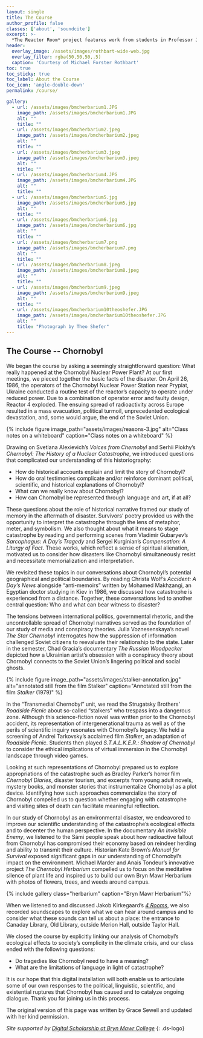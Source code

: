 ```yaml
---
layout: single
title: The Course
author_profile: false
classes: ['about', 'soundcite']
excerpt: >-
  *The Reactor Room* project features work from students in Professor José Vergara’s course RUSSB220 Chornobyl taught at Bryn Mawr College (Fall 2023) and RUSS043 Chernobyl: Nuclear Narratives and the Environment at Swarthmore College (Spring 2020). 
header:
  overlay_image: /assets/images/rothbart-wide-web.jpg
  overlay_filter: rgba(50,50,50,.5)
  caption: 'Courtesy of Michael Forster Rothbart'
toc: true
toc_sticky: true
toc_label: About the Course
toc_icon: 'angle-double-down'
permalink: /course/

gallery:
  - url: /assets/images/bmcherbarium1.JPG
    image_path: /assets/images/bmcherbarium1.JPG
    alt: ""
    title: ""
  - url: /assets/images/bmcherbarium2.jpeg
    image_path: /assets/images/bmcherbarium2.jpeg
    alt: ""
    title: ""
  - url: /assets/images/bmcherbarium3.jpeg
    image_path: /assets/images/bmcherbarium3.jpeg
    alt: ""
    title: ""
  - url: /assets/images/bmcherbarium4.JPG
    image_path: /assets/images/bmcherbarium4.JPG
    alt: ""
    title: ""
  - url: /assets/images/bmcherbarium5.jpg
    image_path: /assets/images/bmcherbarium5.jpg
    alt: ""
    title: ""
  - url: /assets/images/bmcherbarium6.jpg
    image_path: /assets/images/bmcherbarium6.jpg
    alt: ""
    title: ""
  - url: /assets/images/bmcherbarium7.png
    image_path: /assets/images/bmcherbarium7.png
    alt: ""
    title: ""
  - url: /assets/images/bmcherbarium8.jpeg
    image_path: /assets/images/bmcherbarium8.jpeg
    alt: ""
    title: ""
  - url: /assets/images/bmcherbarium9.jpeg
    image_path: /assets/images/bmcherbarium9.jpeg
    alt: ""
    title: ""
  - url: /assets/images/bmcherbarium10theoshefer.JPG
    image_path: /assets/images/bmcherbarium10theoshefer.JPG
    alt: ""
    title: "Photograph by Theo Shefer"
---
```


## The Course -- Chornobyl

We began the course by asking a seemingly straightforward question: What really happened at the Chornobyl Nuclear Power Plant? At our first meetings, we pieced together the basic facts of the disaster. On April 26, 1986, the operators of the Chornobyl Nuclear Power Station near Prypiat, Ukraine conducted a routine test of the reactor’s capacity to operate under reduced power. Due to a combination of operator error and faulty design, Reactor 4 exploded. The ensuing spread of radioactivity across Europe resulted in a mass evacuation, political turmoil, unprecedented ecological devastation, and, some would argue, the end of the Soviet Union.

{% include figure image_path="assets/images/reasons-3.jpg" alt="Class notes on a whiteboard" caption="Class notes on a whiteboard" %}

Drawing on Svetlana Alexievich’s *Voices from Chernobyl* and Serhii Plokhy’s *Chernobyl: The History of a Nuclear Catastrophe*, we introduced questions that complicated our understanding of this historiography: 

- How do historical accounts explain and limit the story of Chornobyl?  
- How do oral testimonies complicate and/or reinforce dominant political, scientific, and historical explanations of Chornobyl? 
- What can we really know about Chornobyl?
- How can Chornobyl be represented through language and art, if at all?

These questions about the role of historical narrative framed our study of memory in the aftermath of disaster. Survivors’ poetry provided us with the opportunity to interpret the catastrophe through the lens of metaphor, meter, and symbolism. We also thought about what it means to stage catastrophe by reading and performing scenes from Vladimir Gubaryev’s *Sarcophagus: A Day’s Tragedy* and Sergei Kurginian’s *Compensation: A Liturgy of Fact*. These works, which reflect a sense of spiritual alienation, motivated us to consider how disasters like Chornobyl simultaneously resist and necessitate memorialization and interpretation. 

We revisited these topics in our conversations about Chornobyl’s potential geographical and political boundaries. By reading Christa Wolf’s *Accident: A Day’s News* alongside “anti-memoirs” written by Mohamed Makhzangi, an Egyptian doctor studying in Kiev in 1986, we discussed how catastrophe is experienced from a distance. Together, these conversations led to another central question: Who and what can bear witness to disaster? 

The tensions between international politics, governmental rhetoric, and the uncontrollable spread of Chornobyl narratives served as the foundation of our study of media and conspiracy theories. Julia Voznesenskaya’s novel *The Star Chernobyl* interrogates how the suppression of information challenged Soviet citizens to reevaluate their relationship to the state. Later in the semester, Chad Gracia’s documentary *The Russian Woodpecker* depicted how a Ukrainian artist’s obsession with a conspiracy theory about Chornobyl connects to the Soviet Union’s lingering political and social ghosts.

{% include figure image_path="assets/images/stalker-annotation.jpg" alt="annotated still from the film Stalker" caption="Annotated still from the film *Stalker* (1979)" %}

In the “Transmedial Chernobyl” unit, we read the Strugatsky Brothers’ *Roadside Picnic* about so-called “stalkers” who trespass into a dangerous zone. Although this science-fiction novel was written prior to the Chornobyl accident, its representation of intergenerational trauma as well as of the perils of scientific inquiry resonates with Chornobyl’s legacy. We held a screening of Andrei Tarkovsky’s acclaimed film *Stalker*, an adaptation of *Roadside Picnic*. Students then played *S.T.A.L.K.E.R.: Shadow of Chernobyl* to consider the ethical implications of virtual immersion in the Chornobyl landscape through video games.

Looking at such representations of Chornobyl prepared us to explore appropriations of the catastrophe such as Bradley Parker’s horror film *Chernobyl Diaries*, disaster tourism, and excerpts from young adult novels, mystery books, and monster stories that instrumentalize Chornobyl as a plot device. Identifying how such approaches commercialize the story of Chornobyl compelled us to question whether engaging with catastrophe and visiting sites of death can facilitate meaningful reflection.

In our study of Chornobyl as an environmental disaster, we endeavored to improve our scientific understanding of the catastrophe’s ecological effects and to decenter the human perspective. In the documentary *An Invisible Enemy*, we listened to the Sámi people speak about how radioactive fallout from Chornobyl has compromised their economy based on reindeer herding and ability to transmit their culture. Historian Kate Brown’s *Manual for Survival* exposed significant gaps in our understanding of Chornobyl’s impact on the environment. Michael Marder and Anais Tondeur’s innovative project *The Chernobyl Herbarium* compelled us to focus on the meditative silence of plant life and inspired us to build our own Bryn Mawr Herbarium with photos of flowers, trees, and weeds around campus.

{% include gallery class="herbarium" caption="Bryn Mawr Herbarium"%}

When we listened to and discussed Jakob Kirkegaard’s [*4 Rooms*](https://jacobkirkegaardreleases.bandcamp.com/album/4-rooms), we also recorded soundscapes to explore what we can hear around campus and to consider what these sounds can tell us about a place: the entrance to <span class="soundcite" data-url="https://digitalscholarship.brynmawr.edu/reactor-room/assets/audio/soundscape-canaday.m4a" data-start="0" data-end="30000" data-plays="1">Canaday Library</span>, <span class="soundcite" data-url="https://digitalscholarship.brynmawr.edu/reactor-room/assets/audio/soundscape-ol-schefer.m4a" data-start="0" data-end="30000" data-plays="1">Old Library</span>, outside <span class="soundcite" data-url="https://digitalscholarship.brynmawr.edu/reactor-room/assets/audio/soundscape-merion.m4a" data-start="0" data-end="30000" data-plays="1">Merion Hall</span>, outside <span class="soundcite" data-url="https://digitalscholarship.brynmawr.edu/reactor-room/assets/audio/soundscape-taylor.m4a" data-start="0" data-end="30000" data-plays="1">Taylor Hall</span>.

We closed the course by explicitly linking our analysis of Chornobyl’s ecological effects to society’s complicity in the climate crisis, and our class ended with the following questions:

- Do tragedies like Chornobyl need to have a meaning?  
- What are the limitations of language in light of catastrophe?

It is our hope that this digital installation will both enable us to articulate some of our own responses to the political, linguistic, scientific, and existential ruptures that Chornobyl has caused and to catalyze ongoing dialogue. Thank you for joining us in this process.

The original version of this page was written by Grace Sewell and updated with her kind permission.

*Site supported by [Digital Scholarship at Bryn Mawr College](http://digitalscholarship.brynmawr.edu/)*
{: .ds-logo}
<!--stackedit_data:
eyJoaXN0b3J5IjpbMTcyNzg5MzcwMl19
-->
